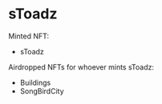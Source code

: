 # sToadz

Minted NFT:

- sToadz

Airdropped NFTs for whoever mints sToadz:

- Buildings
- SongBirdCity
